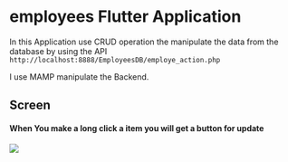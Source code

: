 # employees Flutter Application

In this Application use CRUD operation the manipulate the data from the database
by using the API `http://localhost:8888/EmployeesDB/employe_action.php`

I use MAMP manipulate the Backend.

## Screen


#### When You make a long click a item you will get a button for update
![](./capture/cap1.png)

